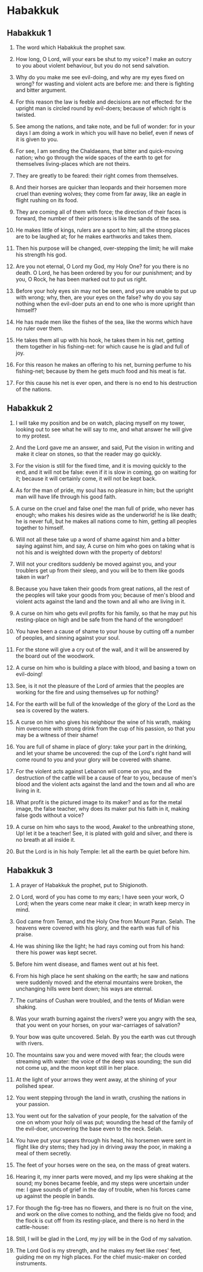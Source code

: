 # Habakkuk

## Habakkuk 1

1. The word which Habakkuk the prophet saw.

2. How long, O Lord, will your ears be shut to my voice? I make an outcry to you about violent behaviour, but you do not send salvation.

3. Why do you make me see evil-doing, and why are my eyes fixed on wrong? for wasting and violent acts are before me: and there is fighting and bitter argument.

4. For this reason the law is feeble and decisions are not effected: for the upright man is circled round by evil-doers; because of which right is twisted.

5. See among the nations, and take note, and be full of wonder: for in your days I am doing a work in which you will have no belief, even if news of it is given to you.

6. For see, I am sending the Chaldaeans, that bitter and quick-moving nation; who go through the wide spaces of the earth to get for themselves living-places which are not theirs.

7. They are greatly to be feared: their right comes from themselves.

8. And their horses are quicker than leopards and their horsemen more cruel than evening wolves; they come from far away, like an eagle in flight rushing on its food.

9. They are coming all of them with force; the direction of their faces is forward, the number of their prisoners is like the sands of the sea.

10. He makes little of kings, rulers are a sport to him; all the strong places are to be laughed at; for he makes earthworks and takes them.

11. Then his purpose will be changed, over-stepping the limit; he will make his strength his god.

12. Are you not eternal, O Lord my God, my Holy One? for you there is no death. O Lord, he has been ordered by you for our punishment; and by you, O Rock, he has been marked out to put us right.

13. Before your holy eyes sin may not be seen, and you are unable to put up with wrong; why, then, are your eyes on the false? why do you say nothing when the evil-doer puts an end to one who is more upright than himself?

14. He has made men like the fishes of the sea, like the worms which have no ruler over them.

15. He takes them all up with his hook, he takes them in his net, getting them together in his fishing-net: for which cause he is glad and full of joy.

16. For this reason he makes an offering to his net, burning perfume to his fishing-net; because by them he gets much food and his meat is fat.

17. For this cause his net is ever open, and there is no end to his destruction of the nations.

## Habakkuk 2

1. I will take my position and be on watch, placing myself on my tower, looking out to see what he will say to me, and what answer he will give to my protest.

2. And the Lord gave me an answer, and said, Put the vision in writing and make it clear on stones, so that the reader may go quickly.

3. For the vision is still for the fixed time, and it is moving quickly to the end, and it will not be false: even if it is slow in coming, go on waiting for it; because it will certainly come, it will not be kept back.

4. As for the man of pride, my soul has no pleasure in him; but the upright man will have life through his good faith.

5. A curse on the cruel and false one! the man full of pride, who never has enough; who makes his desires wide as the underworld! he is like death; he is never full, but he makes all nations come to him, getting all peoples together to himself.

6. Will not all these take up a word of shame against him and a bitter saying against him, and say, A curse on him who goes on taking what is not his and is weighted down with the property of debtors!

7. Will not your creditors suddenly be moved against you, and your troublers get up from their sleep, and you will be to them like goods taken in war?

8. Because you have taken their goods from great nations, all the rest of the peoples will take your goods from you; because of men's blood and violent acts against the land and the town and all who are living in it.

9. A curse on him who gets evil profits for his family, so that he may put his resting-place on high and be safe from the hand of the wrongdoer!

10. You have been a cause of shame to your house by cutting off a number of peoples, and sinning against your soul.

11. For the stone will give a cry out of the wall, and it will be answered by the board out of the woodwork.

12. A curse on him who is building a place with blood, and basing a town on evil-doing!

13. See, is it not the pleasure of the Lord of armies that the peoples are working for the fire and using themselves up for nothing?

14. For the earth will be full of the knowledge of the glory of the Lord as the sea is covered by the waters.

15. A curse on him who gives his neighbour the wine of his wrath, making him overcome with strong drink from the cup of his passion, so that you may be a witness of their shame!

16. You are full of shame in place of glory: take your part in the drinking, and let your shame be uncovered: the cup of the Lord's right hand will come round to you and your glory will be covered with shame.

17. For the violent acts against Lebanon will come on you, and the destruction of the cattle will be a cause of fear to you, because of men's blood and the violent acts against the land and the town and all who are living in it.

18. What profit is the pictured image to its maker? and as for the metal image, the false teacher, why does its maker put his faith in it, making false gods without a voice?

19. A curse on him who says to the wood, Awake! to the unbreathing stone, Up! let it be a teacher! See, it is plated with gold and silver, and there is no breath at all inside it.

20. But the Lord is in his holy Temple: let all the earth be quiet before him.

## Habakkuk 3

1. A prayer of Habakkuk the prophet, put to Shigionoth.

2. O Lord, word of you has come to my ears; I have seen your work, O Lord; when the years come near make it clear; in wrath keep mercy in mind.

3. God came from Teman, and the Holy One from Mount Paran. Selah. The heavens were covered with his glory, and the earth was full of his praise.

4. He was shining like the light; he had rays coming out from his hand: there his power was kept secret.

5. Before him went disease, and flames went out at his feet.

6. From his high place he sent shaking on the earth; he saw and nations were suddenly moved: and the eternal mountains were broken, the unchanging hills were bent down; his ways are eternal.

7. The curtains of Cushan were troubled, and the tents of Midian were shaking.

8. Was your wrath burning against the rivers? were you angry with the sea, that you went on your horses, on your war-carriages of salvation?

9. Your bow was quite uncovered. Selah. By you the earth was cut through with rivers.

10. The mountains saw you and were moved with fear; the clouds were streaming with water: the voice of the deep was sounding; the sun did not come up, and the moon kept still in her place.

11. At the light of your arrows they went away, at the shining of your polished spear.

12. You went stepping through the land in wrath, crushing the nations in your passion.

13. You went out for the salvation of your people, for the salvation of the one on whom your holy oil was put; wounding the head of the family of the evil-doer, uncovering the base even to the neck. Selah.

14. You have put your spears through his head, his horsemen were sent in flight like dry stems; they had joy in driving away the poor, in making a meal of them secretly.

15. The feet of your horses were on the sea, on the mass of great waters.

16. Hearing it, my inner parts were moved, and my lips were shaking at the sound; my bones became feeble, and my steps were uncertain under me: I gave sounds of grief in the day of trouble, when his forces came up against the people in bands.

17. For though the fig-tree has no flowers, and there is no fruit on the vine, and work on the olive comes to nothing, and the fields give no food; and the flock is cut off from its resting-place, and there is no herd in the cattle-house:

18. Still, I will be glad in the Lord, my joy will be in the God of my salvation.

19. The Lord God is my strength, and he makes my feet like roes' feet, guiding me on my high places. For the chief music-maker on corded instruments.